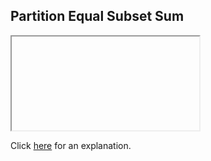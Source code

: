 ##  Partition Equal Subset Sum 

<iframe></iframe>

Click [here](Explanation.md) for an explanation.

